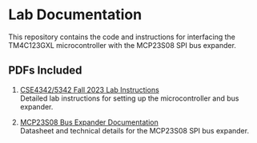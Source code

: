 # Lab Documentation

This repository contains the code and instructions for interfacing the TM4C123GXL microcontroller with the MCP23S08 SPI bus expander.

## PDFs Included

1. [CSE4342/5342 Fall 2023 Lab Instructions](./CSE4342_5342_Fall_2023_Lab_1.pdf)  
   Detailed lab instructions for setting up the microcontroller and bus expander.

2. [MCP23S08 Bus Expander Documentation](./MCP23x08_Bus_Expander.pdf)  
   Datasheet and technical details for the MCP23S08 SPI bus expander.
